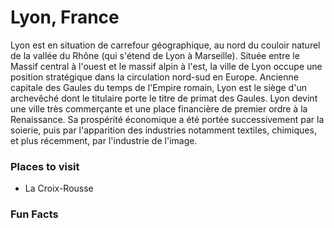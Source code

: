 # Lyon, France

Lyon est en situation de carrefour géographique, au nord du couloir naturel de la vallée du Rhône (qui s'étend de Lyon à Marseille). Située entre le Massif central à l'ouest et le massif alpin à l'est, la ville de Lyon occupe une position stratégique dans la circulation nord-sud en Europe. Ancienne capitale des Gaules du temps de l'Empire romain, Lyon est le siège d'un archevêché dont le titulaire porte le titre de primat des Gaules. Lyon devint une ville très commerçante et une place financière de premier ordre à la Renaissance. Sa prospérité économique a été portée successivement par la soierie, puis par l'apparition des industries notamment textiles, chimiques, et plus récemment, par l'industrie de l'image.

### Places to visit



+ La Croix-Rousse 

### Fun Facts 
